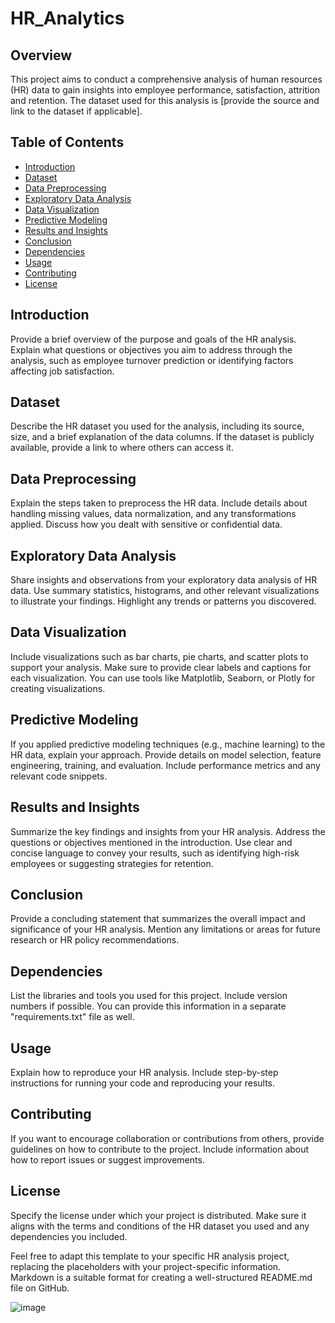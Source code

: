 # HR_Analytics
## Overview

This project aims to conduct a comprehensive analysis of human resources (HR) data to gain insights into employee performance, satisfaction, attrition and retention. The dataset used for this analysis is [provide the source and link to the dataset if applicable].

## Table of Contents

- [Introduction](#introduction)
- [Dataset](#dataset)
- [Data Preprocessing](#data-preprocessing)
- [Exploratory Data Analysis](#exploratory-data-analysis)
- [Data Visualization](#data-visualization)
- [Predictive Modeling](#predictive-modeling)
- [Results and Insights](#results-and-insights)
- [Conclusion](#conclusion)
- [Dependencies](#dependencies)
- [Usage](#usage)
- [Contributing](#contributing)
- [License](#license)

## Introduction

Provide a brief overview of the purpose and goals of the HR analysis. Explain what questions or objectives you aim to address through the analysis, such as employee turnover prediction or identifying factors affecting job satisfaction.

## Dataset

Describe the HR dataset you used for the analysis, including its source, size, and a brief explanation of the data columns. If the dataset is publicly available, provide a link to where others can access it.

## Data Preprocessing

Explain the steps taken to preprocess the HR data. Include details about handling missing values, data normalization, and any transformations applied. Discuss how you dealt with sensitive or confidential data.

## Exploratory Data Analysis

Share insights and observations from your exploratory data analysis of HR data. Use summary statistics, histograms, and other relevant visualizations to illustrate your findings. Highlight any trends or patterns you discovered.

## Data Visualization

Include visualizations such as bar charts, pie charts, and scatter plots to support your analysis. Make sure to provide clear labels and captions for each visualization. You can use tools like Matplotlib, Seaborn, or Plotly for creating visualizations.

## Predictive Modeling

If you applied predictive modeling techniques (e.g., machine learning) to the HR data, explain your approach. Provide details on model selection, feature engineering, training, and evaluation. Include performance metrics and any relevant code snippets.

## Results and Insights

Summarize the key findings and insights from your HR analysis. Address the questions or objectives mentioned in the introduction. Use clear and concise language to convey your results, such as identifying high-risk employees or suggesting strategies for retention.

## Conclusion

Provide a concluding statement that summarizes the overall impact and significance of your HR analysis. Mention any limitations or areas for future research or HR policy recommendations.

## Dependencies

List the libraries and tools you used for this project. Include version numbers if possible. You can provide this information in a separate "requirements.txt" file as well.

## Usage

Explain how to reproduce your HR analysis. Include step-by-step instructions for running your code and reproducing your results.

## Contributing

If you want to encourage collaboration or contributions from others, provide guidelines on how to contribute to the project. Include information about how to report issues or suggest improvements.

## License

Specify the license under which your project is distributed. Make sure it aligns with the terms and conditions of the HR dataset you used and any dependencies you included.

Feel free to adapt this template to your specific HR analysis project, replacing the placeholders with your project-specific information. Markdown is a suitable format for creating a well-structured README.md file on GitHub.


![image](https://github.com/Rohan2246/HR_Analytics/assets/143319302/9868c93d-1dd6-48e2-a625-159dcac81cb5)
